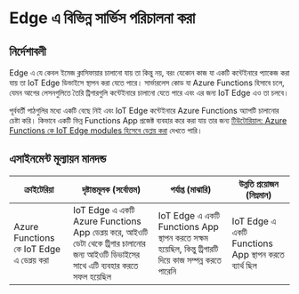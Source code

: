 # Edge এ বিভিন্ন সার্ভিস পরিচালনা করা

## নির্দেশাবলী

Edge এ যে কেবল ইমেজ ক্লাসিফায়ার চালানো যায় তা কিন্তু নয়, বরং যেকোন কাজ যা একটি কন্টেইনারে প্যাকেজ করা যায় তা IoT Edge ডিভাইসে স্থাপন করা যেতে পারে। সার্ভারলেস কোড যা Azure Functions হিসাবে চলে, যেমন  আগের লেসনগুলিতে তৈরি ট্রিগারগুলি কন্টেইনারে চালানো যেতে পারে এবং এর জন্য IoT Edge এও তা চলবে।

পূর্ববর্তী পাঠগুলির মধ্যে একটি বেছে নিই এবং IoT Edge কন্টেইনারে Azure Functions অ্যাপটি চালানোর চেষ্টা করি। কিভাবে  একটি ভিন্ন Functions App প্রজেক্ট ব্যবহার করে করা যায় তার জন্য [টিউটোরিয়াল: Azure Functions কে IoT Edge modules হিসেবে ডেপ্লয় করা](https://docs.microsoft.com/azure/iot-edge/tutorial-deploy-function?WT.mc_id=academic-17441-jabenn&view=iotedge-2020-11) দেখতে পারি।


## এসাইনমেন্ট মূল্যায়ন মানদন্ড

| ক্রাইটেরিয়া | দৃষ্টান্তমূলক (সর্বোত্তম) | পর্যাপ্ত (মাঝারি) | উন্নতি প্রয়োজন (নিম্নমান) |
| --------- | ------------------ | -------------- | -------------------- |
| Azure Functions কে IoT Edge এ ডেপ্লয় করা | IoT Edge এ একটি Azure Functions App ডেপ্লয় করে, আইওটি ডেটা থেকে ট্রিগার চালানোর জন্য আইওটি ডিভাইসের সাথে এটি ব্যবহার করতে সফল হয়েছিল | IoT Edge এ একটি Functions App স্থাপন করতে সক্ষম হয়েছিল, কিন্তু ট্রিগারটি দিয়ে কাজ সম্পন্ন করতে পারেনি | IoT Edge এ একটি Functions App স্থাপন করতে ব্যার্থ ছিল|
